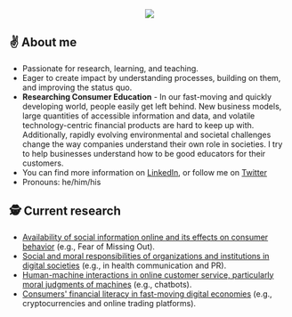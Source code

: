 
<div id="header" align="center">
  <img src="https://media-exp1.licdn.com/dms/image/C4E16AQEmUAX4ORWgIQ/profile-displaybackgroundimage-shrink_350_1400/0/1645524288044?e=2147483647&v=beta&t=pwPemMxoeWEk5SW7x2gOjqL7UWRyuPfUoxdoT_e88fo"/>
</div>

## :v: About me

- Passionate for research, learning, and teaching.
- Eager to create impact by understanding processes, building on them, and improving the status quo.
- <b>Researching Consumer Education</b> - In our fast-moving and quickly developing world, people easily get left behind. New business models, large quantities of accessible information and data, and volatile technology-centric financial products are hard to keep up with. Additionally, rapidly evolving environmental and societal challenges change the way companies understand their own role in societies. I try to help businesses understand how to be good educators for their customers.
- You can find more information on <a href="https://linkedin.com/in/dmnknmnn" target="_blank">LinkedIn</a>, or follow me on <a href="https://twitter.com/dmnknmnn" target="_blank">Twitter</a>
- Pronouns: he/him/his

## :detective: Current research

- <a href="https://msutoday.msu.edu/news/2019/dominik-neumann-fomo-is-real" target="_blank">Availability of social information online and its effects on consumer behavior</a> (e.g., Fear of Missing Out).
- <a href="https://www.iwm-tuebingen.de/www/de/forschung/projekte/projekt.html?name=Moral_Social_Media" target="_blank">Social and moral responsibilities of organizations and institutions in digital societies</a> (e.g., in health communication and PR).
- <a href="https://www.iwm-tuebingen.de/www/de/forschung/projekte/projekt.html?name=Automatisierte_Interaktion" target="_blank">Human-machine interactions in online customer service, particularly moral judgments of machines</a> (e.g., chatbots).
- <a href="https://www.iwm-tuebingen.de/www/en/forschung/projekte/projekt.html?name=NFT-Crypto" target="_blank">Consumers' financial literacy in fast-moving digital economies</a> (e.g., cryptocurrencies and online trading platforms).

